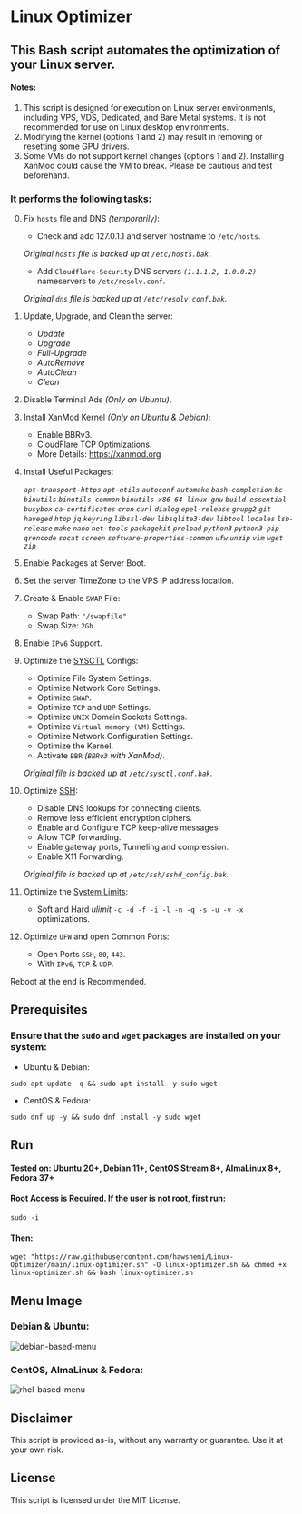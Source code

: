 # Linux Optimizer

## This Bash script automates the optimization of your Linux server.
#### Notes:
 1. This script is designed for execution on Linux server environments, including VPS, VDS, Dedicated, and Bare Metal systems. It is not recommended for use on Linux desktop environments.
 2. Modifying the kernel (options 1 and 2) may result in removing or resetting some GPU drivers.
 3. Some VMs do not support kernel changes (options 1 and 2). Installing XanMod could cause the VM to break. Please be cautious and test beforehand.

### It performs the following tasks:
       
0. Fix `hosts` file and DNS _(temporarily)_:
    - Check and add 127.0.1.1 and server hostname to `/etc/hosts`.
    
    *Original `hosts` file is backed up at `/etc/hosts.bak`.*
    - Add `Cloudflare-Security` DNS servers _`(1.1.1.2, 1.0.0.2)`_ nameservers to `/etc/resolv.conf`.
    
    *Original `dns` file is backed up at `/etc/resolv.conf.bak`.*


1. Update, Upgrade, and Clean the server:
    - _Update_
    - _Upgrade_
    - _Full-Upgrade_
    - _AutoRemove_
    - _AutoClean_
    - _Clean_


2. Disable Terminal Ads _(Only on Ubuntu)_.


3. Install XanMod Kernel _(Only on Ubuntu & Debian)_:
    - Enable BBRv3.
    - CloudFlare TCP Optimizations.
    - More Details: https://xanmod.org

4. Install Useful Packages:

    _`apt-transport-https`_ _`apt-utils`_ _`autoconf`_ _`automake`_ _`bash-completion`_ _`bc`_ _`binutils`_ _`binutils-common`_ _`binutils-x86-64-linux-gnu`_ _`build-essential`_ _`busybox`_ _`ca-certificates`_ _`cron`_ _`curl`_ _`dialog`_ _`epel-release`_ _`gnupg2`_ _`git`_ _`haveged`_ _`htop`_ _`jq`_ _`keyring`_ _`libssl-dev`_ _`libsqlite3-dev`_ _`libtool`_ _`locales`_ _`lsb-release`_ _`make`_ _`nano`_ _`net-tools`_ _`packagekit`_ _`preload`_ _`python3`_ _`python3-pip`_ _`qrencode`_ _`socat`_ _`screen`_ _`software-properties-common`_ _`ufw`_ _`unzip`_ _`vim`_ _`wget`_ _`zip`_


5. Enable Packages at Server Boot.

    
6. Set the server TimeZone to the VPS IP address location.

 
7. Create & Enable `SWAP` File:
    - Swap Path: `"/swapfile"`
    - Swap Size: `2Gb`


8. Enable `IPv6` Support.


9. Optimize the [SYSCTL](https://github.com/hawshemi/Linux-Optimizer/blob/main/files/sysctl.conf) Configs:
    - Optimize File System Settings.
    - Optimize Network Core Settings.
    - Optimize `SWAP`.
    - Optimize `TCP` and `UDP` Settings.
    - Optimize `UNIX` Domain Sockets Settings.
    - Optimize `Virtual memory (VM)` Settings.
    - Optimize Network Configuration Settings.
    - Optimize the Kernel.
    - Activate `BBR` _(`BBRv3` with XanMod)_.

    *Original file is backed up at `/etc/sysctl.conf.bak`.*

    
10. Optimize [SSH](https://github.com/hawshemi/Linux-Optimizer/blob/main/files/sshd_config):
    - Disable DNS lookups for connecting clients.
    - Remove less efficient encryption ciphers.
    - Enable and Configure TCP keep-alive messages.
    - Allow TCP forwarding.
    - Enable gateway ports, Tunneling and compression.
    - Enable X11 Forwarding.

    *Original file is backed up at `/etc/ssh/sshd_config.bak`.*
   

11. Optimize the [System Limits](https://github.com/hawshemi/Linux-Optimizer/blob/main/files/profile):
    - Soft and Hard *ulimit* `-c -d -f -i -l -n -q -s -u -v -x` optimizations.
    
    
12. Optimize `UFW` and open Common Ports:
    - Open Ports `SSH`, `80`, `443`.
    - With `IPv6`, `TCP` & `UDP`.

    
Reboot at the end is Recommended.


## Prerequisites

### Ensure that the `sudo` and `wget` packages are installed on your system:

- Ubuntu & Debian:
```
sudo apt update -q && sudo apt install -y sudo wget
```
- CentOS & Fedora:
```
sudo dnf up -y && sudo dnf install -y sudo wget
```


## Run
#### **Tested on:** Ubuntu 20+, Debian 11+, CentOS Stream 8+, AlmaLinux 8+, Fedora 37+

#### Root Access is Required. If the user is not root, first run:
```
sudo -i
```
#### Then:
```
wget "https://raw.githubusercontent.com/hawshemi/Linux-Optimizer/main/linux-optimizer.sh" -O linux-optimizer.sh && chmod +x linux-optimizer.sh && bash linux-optimizer.sh 
```


## Menu Image
### Debian & Ubuntu:
![debian-based-menu](https://github.com/hawshemi/Linux-Optimizer/assets/16742123/3604470e-48ed-403d-a753-143dc934f6fd)

### CentOS, AlmaLinux & Fedora:
![rhel-based-menu](https://github.com/hawshemi/Linux-Optimizer/assets/16742123/07099e64-3864-425f-83e2-cda1e57d5b62)



## Disclaimer
This script is provided as-is, without any warranty or guarantee. Use it at your own risk.


## License
This script is licensed under the MIT License.

